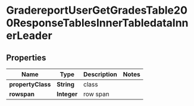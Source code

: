 

# GradereportUserGetGradesTable200ResponseTablesInnerTabledataInnerLeader


## Properties

| Name | Type | Description | Notes |
|------------ | ------------- | ------------- | -------------|
|**propertyClass** | **String** | class |  |
|**rowspan** | **Integer** | row span |  |



